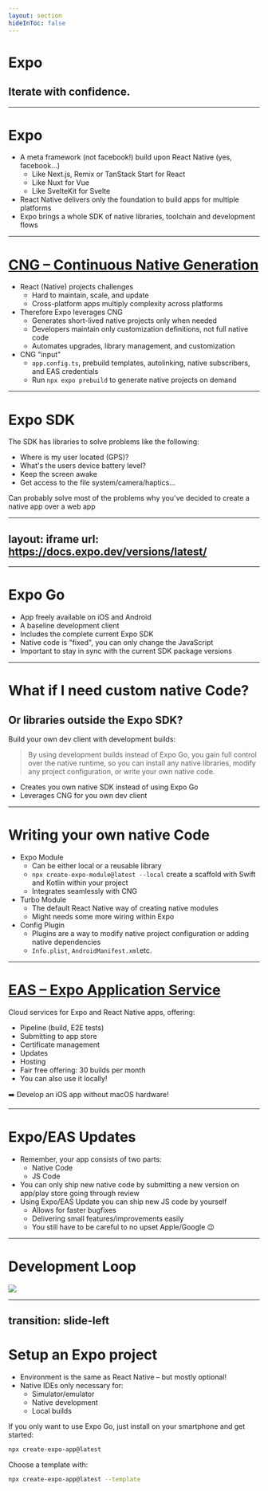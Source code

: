 ```yaml
---
layout: section
hideInToc: false
---
```


# Expo

## Iterate with confidence.

---

# Expo

- A meta framework (not facebook!) build upon React Native (yes, facebook...)
  - Like Next.js, Remix or TanStack Start for React
  - Like Nuxt for Vue
  - Like SvelteKit for Svelte
- React Native delivers only the foundation to build apps for multiple platforms
- Expo brings a whole SDK of native libraries, toolchain and development flows

---

# [CNG – Continuous Native Generation](https://docs.expo.dev/workflow/continuous-native-generation/)

- React (Native) projects challenges
  - Hard to maintain, scale, and update
  - Cross-platform apps multiply complexity across platforms
- Therefore Expo leverages CNG
  - Generates short-lived native projects only when needed
  - Developers maintain only customization definitions, not full native code
  - Automates upgrades, library management, and customization
- CNG "input"
  - `app.config.ts`, prebuild templates, autolinking, native subscribers, and EAS credentials
  - Run `npx expo prebuild` to generate native projects on demand

---

# Expo SDK

The SDK has libraries to solve problems like the following:

- Where is my user located (GPS)?
- What's the users device battery level?
- Keep the screen awake
- Get access to the file system/camera/haptics...

Can probably solve most of the problems why you've decided to create a native app over a web app

---
layout: iframe
url: https://docs.expo.dev/versions/latest/
---

---

# Expo Go

- App freely available on iOS and Android
- A baseline development client
- Includes the complete current Expo SDK
- Native code is "fixed", you can only change the JavaScript
- Important to stay in sync with the current SDK package versions

---

# What if I need custom native Code?

## Or libraries outside the Expo SDK?

Build your own dev client with development builds:

> By using development builds instead of Expo Go, you gain full control over the native runtime, so you can install any native libraries, modify any project configuration, or write your own native code.

- Creates you own native SDK instead of using Expo Go
- Leverages CNG for you own dev client

---

# Writing your own native Code

- Expo Module
  - Can be either local or a reusable library
  - `npx create-expo-module@latest --local` create a scaffold with Swift and Kotlin within your project
  - Integrates seamlessly with CNG
- Turbo Module
  - The default React Native way of creating native modules
  - Might needs some more wiring within Expo
- Config Plugin
  - Plugins are a way to modify native project configuration or adding native dependencies
  - `Info.plist`, `AndroidManifest.xml`etc.

---

# [EAS – Expo Application Service](https://docs.expo.dev/eas/)

Cloud services for Expo and React Native apps, offering:

- Pipeline (build, E2E tests)
- Submitting to app store
- Certificate management
- Updates
- Hosting
- Fair free offering: 30 builds per month
- You can also use it locally!

➡️ Develop an iOS app without macOS hardware!

---

# Expo/EAS Updates

- Remember, your app consists of two parts:
  - Native Code
  - JS Code
- You can only ship new native code by submitting a new version on app/play store going through review
- Using Expo/EAS Update you can ship new JS code by yourself
  - Allows for faster bugfixes
  - Delivering small features/improvements easily
  - You still have to be careful to no upset Apple/Google 😉

---

# Development Loop

<img src="/assets/expo-development-loop.png" class="m-auto" style="max-height: 380px"/>

---
transition: slide-left
---

# Setup an Expo project

- Environment is the same as React Native – but mostly optional!
- Native IDEs only necessary for:
  - Simulator/emulator
  - Native development
  - Local builds

If you only want to use Expo Go, just install on your smartphone and get started:

```bash
npx create-expo-app@latest
```

Choose a template with:

```bash
npx create-expo-app@latest --template
```
